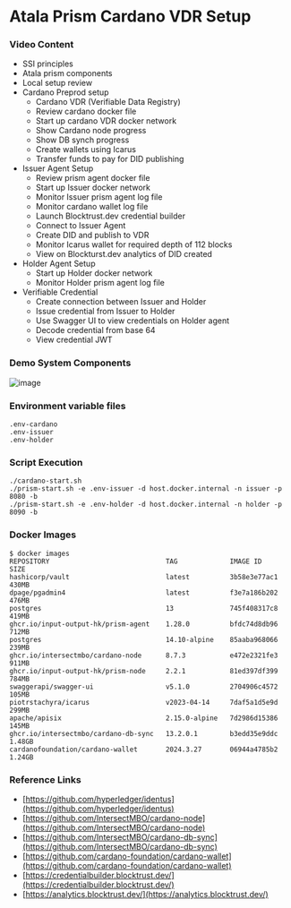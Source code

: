 # Atala Prism Cardano VDR Setup

### Video Content
- SSI principles
- Atala prism components
- Local setup review
- Cardano Preprod setup
  - Cardano VDR	(Verifiable Data Registry)
  - Review cardano docker file
  - Start up cardano VDR docker network
  - Show Cardano node progress
  - Show DB synch progress
  - Create wallets using Icarus
  - Transfer funds to pay for DID publishing
- Issuer Agent Setup
  - Review prism agent docker file
  - Start up Issuer docker network
  - Monitor Issuer prism agent log file
  - Monitor cardano wallet log file
  - Launch Blocktrust.dev credential builder
  - Connect to Issuer Agent
  - Create DID and publish to VDR
  - Monitor Icarus wallet for required depth of 112 blocks
  - View on Blockturst.dev analytics of DID created
- Holder Agent Setup
  - Start up Holder docker network
  - Monitor Holder prism agent log file
- Verifiable Credential
  - Create connection between Issuer and Holder
  - Issue credential from Issuer to Holder
  - Use Swagger UI to view credentials on Holder agent
  - Decode credential from base 64
  - View credential JWT

### Demo System Components
![image](https://github.com/lley154/atala-prism-setup/assets/7105016/1e921e0c-2864-4b05-81bc-191a62ffaed2)

### Environment variable files
```
.env-cardano
.env-issuer
.env-holder
```

### Script Execution
```
./cardano-start.sh
./prism-start.sh -e .env-issuer -d host.docker.internal -n issuer -p 8080 -b
./prism-start.sh -e .env-holder -d host.docker.internal -n holder -p 8090 -b
```
### Docker Images
```
$ docker images
REPOSITORY                             TAG             IMAGE ID       SIZE
hashicorp/vault                        latest          3b58e3e77ac1   430MB
dpage/pgadmin4                         latest          f3e7a186b202   476MB
postgres                               13              745f408317c8   419MB
ghcr.io/input-output-hk/prism-agent    1.28.0          bfdc74d8db96   712MB
postgres                               14.10-alpine    85aaba968066   239MB
ghcr.io/intersectmbo/cardano-node      8.7.3           e472e2321fe3   911MB
ghcr.io/input-output-hk/prism-node     2.2.1           81ed397df399   784MB
swaggerapi/swagger-ui                  v5.1.0          2704906c4572   105MB
piotrstachyra/icarus                   v2023-04-14     7daf5a1d5e9d   299MB
apache/apisix                          2.15.0-alpine   7d2986d15386   145MB
ghcr.io/intersectmbo/cardano-db-sync   13.2.0.1        b3edd35e9ddc   1.48GB
cardanofoundation/cardano-wallet       2024.3.27       06944a4785b2   1.24GB
```

### Reference Links
- [https://github.com/hyperledger/identus](https://github.com/hyperledger/identus)
- [https://github.com/IntersectMBO/cardano-node](https://github.com/IntersectMBO/cardano-node)
- [https://github.com/IntersectMBO/cardano-db-sync](https://github.com/IntersectMBO/cardano-db-sync)
- [https://github.com/cardano-foundation/cardano-wallet](https://github.com/cardano-foundation/cardano-wallet)
- [https://credentialbuilder.blocktrust.dev/](https://credentialbuilder.blocktrust.dev/)
- [https://analytics.blocktrust.dev/](https://analytics.blocktrust.dev/)

